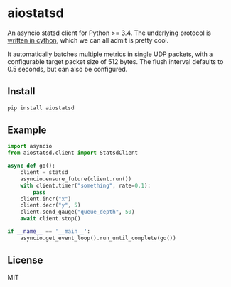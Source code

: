 # aiostatsd

An asyncio statsd client for Python >= 3.4.
The underlying protocol is [written in cython](https://github.com/scivey/cystatsd), which we can all admit is pretty cool.

It automatically batches multiple metrics in single UDP packets, with a configurable target packet size of 512 bytes.  The flush interval defaults to 0.5 seconds, but can also be configured.


## Install

```bash
pip install aiostatsd
```

## Example
```python
import asyncio
from aiostatsd.client import StatsdClient

async def go():
    client = statsd
    asyncio.ensure_future(client.run())
    with client.timer("something", rate=0.1):
        pass
    client.incr("x")
    client.decr("y", 5)
    client.send_gauge("queue_depth", 50)
    await client.stop()

if __name__ == '__main__':
    asyncio.get_event_loop().run_until_complete(go())
```

## License
MIT
